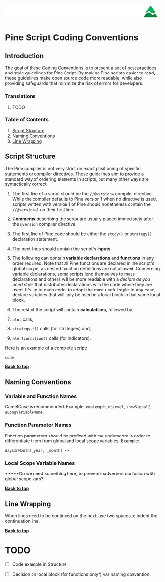 
![logo](../../images/pinelong.png "Pine")

# Pine Script Coding Conventions

## Introduction

The goal of these Coding Conventions is to present a set of best practices and style guidelines for Pine Script. By making Pine scripts easier to read, these guidelines make open source code more readable, while also providing safeguards that minimize the risk of errors for developers.

### Translations

1. [TODO](#)

### Table of Contents

1. [Script Structure](#script-structure)
1. [Naming Conventions](#naming-conventions)
1. [Line Wrapping](#line-wrapping)

## Script Structure

The Pine compiler is not very strict on exact positioning of specific statements or compiler directives. These guidelines aim to provide a standard way of ordering elements in scripts, but many other ways are syntactically correct.

1. The first line of a script should be the `//@version=` compiler directive. While the compiler defaults to Pine version 1 when no directive is used, scripts written with version 1 of Pine should nonetheless contain the `//@version=1` on their first line.

1. **Comments** describing the script are usually placed immediately after the `@version` compiler directive.

1. The first line of Pine code should be either the `study()` or `strategy()` declaration statement.

1. The next lines should contain the script's **inputs**.

1. The following can contain **variable declarations** and **functions** in any order required. Note that all Pine functions are declared in the script's global scope, as nested function definitions are not allowed. Concerning variable declarations, some scripts lend themselves to mass declarations and others will be more readable with a *declare as you need* style that distributes declarations with the code where they are used. It's up to each coder to adopt the most useful style. In any case, declare variables that will only be used in a local block in that same local block.

1. The rest of the script will contain **calculations**, followed by,

1. `plot` calls,
1. `strategy.*()` calls (for strategies) and,
1. `alertcondition()` calls (for indicators).

Here is an example of a complete script:

```
code
```

**[Back to top](#table-of-contents)**

## Naming Conventions

### Variable and Function Names

CamelCase is recommended. Example: `emaLength`, `obLevel`, `showSignal2`, `aLongVariableName`.

### Function Parameter Names

Function parameters should be prefixed with the underscore in order to differentiate them from global and local scope variables. Example:
```
daysInMonth(_year, _month) =>
```

### Local Scope Variable Names

*****Do we need something here, to prevent inadvertent confusion with global scope vars? 

**[Back to top](#table-of-contents)**

## Line Wrapping

When lines need to be continued on the next, use two spaces to indent the continuation line.

**[Back to top](#table-of-contents)**

# TODO

- [ ] Code example in Structure
- [ ] Decision on local block (for functions only?) var naming convention.


